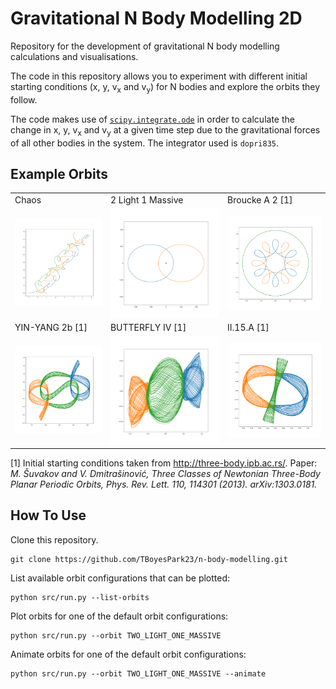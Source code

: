 # Gravitational N Body Modelling 2D
Repository for the development of gravitational N body modelling calculations and visualisations.

The code in this repository allows you to experiment with different initial starting conditions (x, y, v<sub>x</sub> and v<sub>y</sub>) for N bodies and explore the orbits they follow.

The code makes use of [````scipy.integrate.ode````](https://docs.scipy.org/doc/scipy/reference/generated/scipy.integrate.ode.html) in order to calculate the change in x, y, v<sub>x</sub> and v<sub>y</sub> at a given time step due to the gravitational forces of all other bodies in the system. The integrator used is ````dopri835````.

## Example Orbits
<table>
  <tr>
    <td>Chaos</td>
    <td>2 Light 1 Massive</td>
    <td>Broucke A 2 [1]</td>
  </tr>
  <tr>
    <td>
      <img src="https://github.com/TBoyesPark23/n-body-modelling/blob/master/src/plots/3_body_chaos.png">
    </td>
    <td>
      <img src="https://github.com/TBoyesPark23/n-body-modelling/blob/master/src/plots/orbits_2light_1massive.png">
    </td>
    <td>
      <img src="https://github.com/TBoyesPark23/n-body-modelling/blob/master/src/plots/Broucke_A_2.png">
    </td>
  </tr>
  <tr>
    <td>YIN-YANG 2b [1]</td>
    <td>BUTTERFLY IV [1]</td>
    <td>II.15.A [1]</td>
  </tr>
  <tr>
    <td>
      <img src="https://github.com/TBoyesPark23/n-body-modelling/blob/master/src/plots/YIN-YANG 2b.png">
    </td>
    <td>
      <img src="https://github.com/TBoyesPark23/n-body-modelling/blob/master/src/plots/BUTTERFLY IV.png">
    </td>
    <td>
      <img src="https://github.com/TBoyesPark23/n-body-modelling/blob/master/src/plots/II.15.A.png">
    </td>
  </tr>
</table>

[1] Initial starting conditions taken from http://three-body.ipb.ac.rs/. Paper: <i>M. Šuvakov and V. Dmitrašinović, Three Classes of Newtonian Three-Body Planar Periodic Orbits, Phys. Rev. Lett. 110, 114301 (2013). arXiv:1303.0181.</i>

## How To Use
Clone this repository.
```commandline
git clone https://github.com/TBoyesPark23/n-body-modelling.git
```

List available orbit configurations that can be plotted:
```commandline
python src/run.py --list-orbits
```

Plot orbits for one of the default orbit configurations:
```commandline
python src/run.py --orbit TWO_LIGHT_ONE_MASSIVE
```

Animate orbits for one of the default orbit configurations:
```commandline
python src/run.py --orbit TWO_LIGHT_ONE_MASSIVE --animate
```

